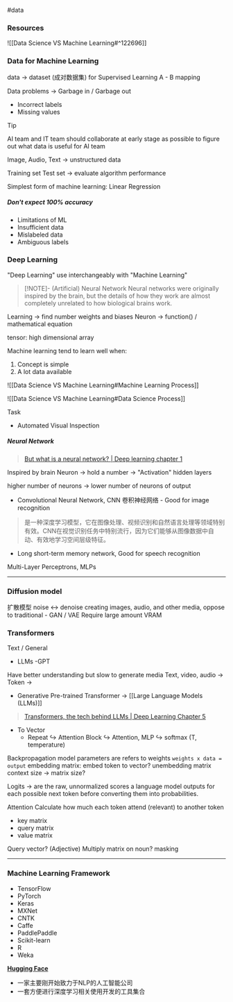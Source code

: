 #data 

### Resources

![[Data Science VS Machine Learning#^122696]]

### Data for Machine Learning

data → dataset (成对数据集) for Supervised Learning A - B mapping

Data problems → Garbage in / Garbage out
-   Incorrect labels
-   Missing values

> [!tip]
> AI team and IT team should collaborate at early stage as possible to figure out what data is useful for AI team

Image, Audio, Text → unstructured data

Training set
Test set →  evaluate algorithm performance

Simplest form of machine learning: Linear Regression
##### Don't expect 100% accuracy
- Limitations of ML
- Insufficient data
- Mislabeled data
- Ambiguous labels

### Deep Learning

"Deep Learning" use interchangeably with "Machine Learning"

> [!NOTE]- (Artificial) Neural Network
> Neural networks were originally inspired by the brain, but the details of how they work are almost completely unrelated to how biological brains work.

Learning → find number weights and biases
Neuron → function() / mathematical equation

tensor: high dimensional array

Machine learning tend to learn well when:
1. Concept is simple 
2. A lot data  available 

![[Data Science VS Machine Learning#Machine Learning Process]]

![[Data Science VS Machine Learning#Data Science Process]]

Task
- Automated Visual Inspection

##### Neural Network
> [But what is a neural network? | Deep learning chapter 1](https://youtu.be/aircAruvnKk?si=tSTTZQnpATkMo_Up)

Inspired by brain
Neuron → hold a number → "Activation"
hidden layers

higher number of neurons -> lower number of neurons of output

- Convolutional Neural Network, CNN 卷积神经网络 - Good for image recognition
> 	是一种深度学习模型，它在图像处理、视频识别和自然语言处理等领域特别有效。CNN在视觉识别任务中特别流行，因为它们能够从图像数据中自动、有效地学习空间层级特征。

- Long short-term memory network, Good for speech recognition

Multi-Layer Perceptrons, MLPs

---
### Diffusion model
扩散模型
noise ↔︎ denoise
creating images, audio, and other media, oppose to traditional - GAN / VAE
Require large amount VRAM

### Transformers
Text / General
- LLMs -GPT

Have better understanding but slow to generate media
Text, video, audio → Token →

- Generative Pre-trained Transformer → [[Large Language Models (LLMs)]]


> [Transformers, the tech behind LLMs | Deep Learning Chapter 5](https://youtu.be/wjZofJX0v4M?si=LQkrtPvJrsBy5a0l)
- To Vector
	- Repeat
		↪ Attention Block
		↪ Attention, MLP
		↪ softmax (T, temperature)

Backpropagation
model parameters are refers to weights
`weights x data = output`
embedding matrix: embed token to vector?
unembedding matrix
context size → matrix size?

Logits → are the raw, unnormalized scores a language model outputs for each possible next token before converting them into probabilities.

Attention
Calculate how much each token attend (relevant) to another token
- key matrix
- query matrix
- value matrix

Query vector? (Adjective)
Multiply matrix on noun? 
masking

---
### Machine Learning Framework
- TensorFlow
- PyTorch
- Keras
- MXNet
- CNTK
- Caffe
- PaddlePaddle
- Scikit-learn
- R
- Weka

[**Hugging Face**](https://huggingface.co/)
- 一家主要刚开始致力于NLP的人工智能公司
- 一套方便进行深度学习相关使用开发的工具集合